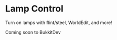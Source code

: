 Lamp Control
===========

Turn on lamps with flint/steel, WorldEdit, and more!

Coming soon to BukkitDev

